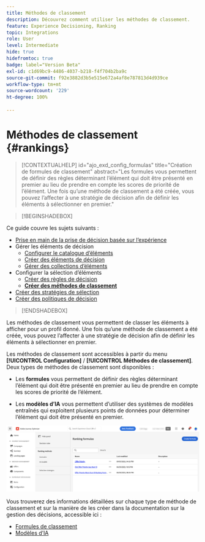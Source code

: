 ```yaml
---
title: Méthodes de classement
description: Découvrez comment utiliser les méthodes de classement.
feature: Experience Decisioning, Ranking
topic: Integrations
role: User
level: Intermediate
hide: true
hidefromtoc: true
badge: label="Version Beta"
exl-id: c1d69bc9-4486-4037-b218-f4f704b2ba9c
source-git-commit: f92e3882d3b5e515e672a4af8e787813d4d939ce
workflow-type: tm+mt
source-wordcount: '229'
ht-degree: 100%

---
```


# Méthodes de classement {#rankings}

>[!CONTEXTUALHELP]
>id="ajo_exd_config_formulas"
>title="Création de formules de classement"
>abstract="Les formules vous permettent de définir des règles déterminant l’élément qui doit être présenté en premier au lieu de prendre en compte les scores de priorité de l’élément. Une fois qu’une méthode de classement a été créée, vous pouvez l’affecter à une stratégie de décision afin de définir les éléments à sélectionner en premier."

>[!BEGINSHADEBOX]

Ce guide couvre les sujets suivants :

* [Prise en main de la prise de décision basée sur l’expérience](gs-experience-decisioning.md)
* Gérer les éléments de décision
   * [Configurer le catalogue d’éléments](catalogs.md)
   * [Créer des éléments de décision](items.md)
   * [Gérer des collections d’éléments](collections.md)
* Configurer la sélection d’éléments
   * [Créer des règles de décision](rules.md)
   * **[Créer des méthodes de classement](ranking.md)**
* [Créer des stratégies de sélection](selection-strategies.md)
* [Créer des politiques de décision](create-decision.md)

>[!ENDSHADEBOX]

Les méthodes de classement vous permettent de classer les éléments à afficher pour un profil donné. Une fois qu’une méthode de classement a été créée, vous pouvez l’affecter à une stratégie de décision afin de définir les éléments à sélectionner en premier.

Les méthodes de classement sont accessibles à partir du menu **[!UICONTROL Configuration]** / **[!UICONTROL Méthodes de classement]**. Deux types de méthodes de classement sont disponibles :

* Les **formules** vous permettent de définir des règles déterminant l’élément qui doit être présenté en premier au lieu de prendre en compte les scores de priorité de l’élément.

* Les **modèles d’IA** vous permettent d’utiliser des systèmes de modèles entraînés qui exploitent plusieurs points de données pour déterminer l’élément qui doit être présenté en premier.

![](assets/ranking-create.png)

Vous trouverez des informations détaillées sur chaque type de méthode de classement et sur la manière de les créer dans la documentation sur la gestion des décisions, accessible ici :

* [Formules de classement](../offers/ranking/create-ranking-formulas.md)
* [Modèles d’IA](../offers/ranking/ai-models.md)
